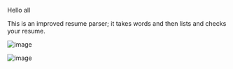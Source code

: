 Hello all

This is an improved resume parser; it takes words and then lists and checks your resume.

![image](https://github.com/Vig270/Vignesh-sResumeParser/assets/138379504/b7dd63db-79ca-42b5-8d7d-05fb7473c37d)



![image](https://github.com/Vig270/Vignesh-sResumeParser/assets/138379504/addc0367-485e-400c-9bcc-91338f43eb59)
